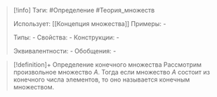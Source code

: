 > [!info]
> Тэги: #Определение #Теория_множеств 
> 
> Использует: [[Концепция множества]]
> Примеры: *-*
> 
> Типы: *-*
> Свойства: *-*
> Конструкции: *-*
> 
> Эквивалентности: *-*
> Обобщения: *-*

> [!definition]+ Определение конечного множества
> Рассмотрим произвольное множество $A$. Тогда если множество $A$ состоит из конечного числа элементов, то оно называется конечным множеством.